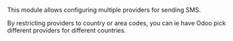 This module allows configuring multiple providers for sending SMS.

By restricting providers to country or area codes, you can ie have Odoo pick different providers for different countries.
